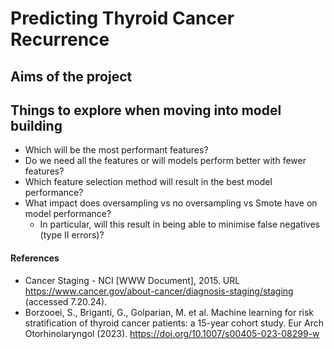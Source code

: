 # Predicting Thyroid Cancer Recurrence

## Aims of the project




## Things to explore when moving into model building
- Which will be the most performant features?
- Do we need all the features or will models perform better with fewer features?
- Which feature selection method will result in the best model performance?
- What impact does oversampling vs no oversampling vs Smote have on model performance?
    - In particular, will this result in being able to minimise false negatives (type II errors)?


#### References

- Cancer Staging - NCI [WWW Document], 2015. URL https://www.cancer.gov/about-cancer/diagnosis-staging/staging (accessed 7.20.24).
- Borzooei, S., Briganti, G., Golparian, M. et al. Machine learning for risk stratification of thyroid cancer patients: a 15-year cohort study. Eur Arch Otorhinolaryngol (2023). https://doi.org/10.1007/s00405-023-08299-w
